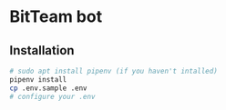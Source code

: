 # BitTeam bot

## Installation
```bash
# sudo apt install pipenv (if you haven't intalled)
pipenv install
cp .env.sample .env
# configure your .env
```
